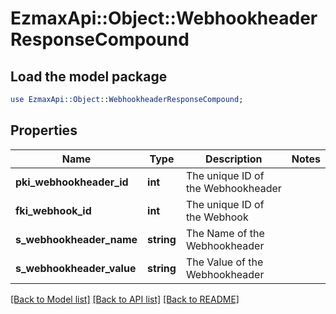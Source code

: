 # EzmaxApi::Object::WebhookheaderResponseCompound

## Load the model package
```perl
use EzmaxApi::Object::WebhookheaderResponseCompound;
```

## Properties
Name | Type | Description | Notes
------------ | ------------- | ------------- | -------------
**pki_webhookheader_id** | **int** | The unique ID of the Webhookheader | 
**fki_webhook_id** | **int** | The unique ID of the Webhook | 
**s_webhookheader_name** | **string** | The Name of the Webhookheader | 
**s_webhookheader_value** | **string** | The Value of the Webhookheader | 

[[Back to Model list]](../README.md#documentation-for-models) [[Back to API list]](../README.md#documentation-for-api-endpoints) [[Back to README]](../README.md)


